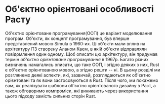 # Об'єктно орієнтовані особливості Расту

Об'єктно орієнтоване програмування(ООП) це варіант моделювання програм. Об'єкти, як концепт програмування, був вперше представлений мовою Simula в 1960-их. Ці об'єкти мали вплив на архітектуру ПЗ створену Аланом Каєм, в якій об'єкти відправляли повідомлення один одному. Щоб описати цю архітектуру, він придумав термін *об'єктно орієнтоване програмування* в 1967р. Багато різних визначень намагались описати, що таке ООП, і згідно деяких з них, Rust є об'єктно орієнтованою мовою, а згідно решти -- ні. В цьому розділі ми розглянемо деякі аспекти, які, зазвичай, розглядаються як об'єктно орієнтовані та як вони застосовуються в Rust. Після чого, ми покажемо вам, як реалізувати шаблони об'єктно орієнтованого дизайну в Раст, а також обговоримо компроміси, які виникають через використання цього підходу замість сильних сторін Rust.
